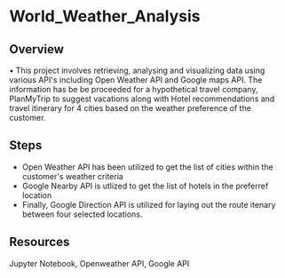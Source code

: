 # World_Weather_Analysis
## Overview
•	This project involves retrieving, analysing and visualizing data using various API's including Open Weather API and Google maps API. The information has be be proceeded for a hypothetical travel company, PlanMyTrip to suggest vacations along with Hotel recommendations and travel itinerary for 4 cities based on the weather preference of the customer.

## Steps
* Open Weather API has been utilized to get the list of cities within the customer's weather criteria
* Google Nearby API is utlized to get the list of hotels in the preferref location
* Finally, Google Direction API is utilized for laying out the route itenary between four selected locations.

## Resources
Jupyter Notebook, Openweather API, Google API 
